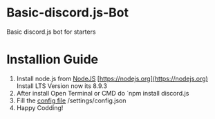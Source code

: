 # Basic-discord.js-Bot
Basic discord.js bot for starters

# Installion Guide
1) Install node.js from [NodeJS](https://nodejs.org) [https://nodejs.org](https://nodejs.org)
Install LTS Version now its 8.9.3
2) After install Open Terminal or CMD do ´npm install discord.js
3) Fill the [config file](https://github.com/SarpTurker/Basic-discord.js-Bot/settings/config.json) /settings/config.json
4) Happy Codding!
